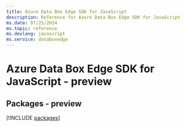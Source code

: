 ```yaml
---
title: Azure Data Box Edge SDK for JavaScript
description: Reference for Azure Data Box Edge SDK for JavaScript
ms.date: 07/25/2024
ms.topic: reference
ms.devlang: javascript
ms.service: databoxedge
---
```

# Azure Data Box Edge SDK for JavaScript - preview
## Packages - preview
[!INCLUDE [packages](data-box-edge-index.md)]